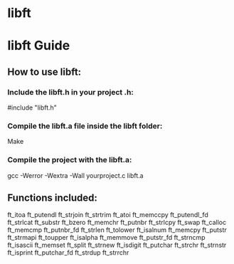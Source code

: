 # libft
<h1>libft Guide</h1>

<h2>How to use libft:</h2>

<h3>Include the libft.h in your project .h:</h3>
<p>#include "libft.h"</p>

<h3>Compile the libft.a file inside the libft folder:</h3>
<p>Make</p>

<h3>Compile the project with the libft.a:</h3>
<p>gcc -Werror -Wextra -Wall yourproject.c libft.a</p>


<h2>Functions included:</h2>
<p>
ft_itoa       ft_putendl    ft_strjoin    ft_strtrim
ft_atoi       ft_memccpy    ft_putendl_fd ft_strlcat    ft_substr
ft_bzero      ft_memchr     ft_putnbr     ft_strlcpy    ft_swap
ft_calloc     ft_memcmp     ft_putnbr_fd  ft_strlen     ft_tolower
ft_isalnum    ft_memcpy     ft_putstr     ft_strmapi    ft_toupper
ft_isalpha    ft_memmove    ft_putstr_fd  ft_strncmp
ft_isascii    ft_memset     ft_split      ft_strnew
ft_isdigit    ft_putchar    ft_strchr     ft_strnstr
ft_isprint    ft_putchar_fd ft_strdup     ft_strrchr</p>
